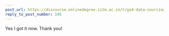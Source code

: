 ```yaml
---
post_url: https://discourse.onlinedegree.iitm.ac.in/t/ga4-data-sourcing-discussion-thread-tds-jan-2025/165959/226
reply_to_post_number: 195
---
```

Yes I got it now. Thank you!